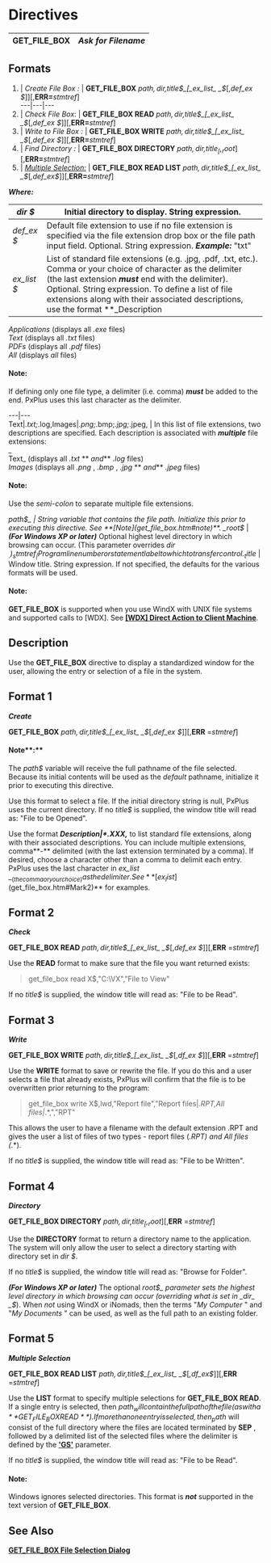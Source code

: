 # Directives 

**GET_FILE_BOX** |  **_Ask for Filename_**  
---|---  
  
##  Formats

1. |  _Create File Box_ _:_ |  **GET_FILE_BOX** _path$,dir$,title$_[_ex_list_ _$_[,_def_ex_ _$_]][,**ERR=**_stmtref_]  
---|---|---  
2. |  _Check File Box_: |  **GET_FILE_BOX READ** _path$,dir$,title$_[_ex_list_ _$_[,_def_ex_ _$_]][,**ERR=**_stmtref_]  
3. |  _Write to File Box_ _:_ |  **GET_FILE_BOX WRITE** _path$,dir$,title$_[_ex_list_ _$_[,_def_ex_ _$_]][,**ERR=**_stmtref_]  
4. |  _Find Directory_ _:_ |  **GET_FILE_BOX DIRECTORY** _path$,dir$,title$_[,_root$_][,**ERR=**_stmtref_]  
5. |  _[Multiple Selection:](get_file_box.htm#format5)_ |  **GET_FILE_BOX READ LIST**  _path$,dir$,title$_[_ex_list_ _$_[_,def_ex$_]][,**ERR=**_stmtref_]  
  
**_Where:_**

_dir_ _$_ |  Initial directory to display. String expression.  
---|---  
_def_ex_ _$_ |  Default file extension to use if no file extension is specified via the file extension drop box or the file path input field. Optional. String expression. **_Example:_** "txt"  
_ex_list_ _$_ |  List of standard file extensions (e.g. .jpg, .pdf, .txt, etc.). Comma or your choice of character as the delimiter (the last extension **_must_** end with the delimiter). Optional. String expression. To define a list of file extensions along with their associated descriptions, use the format **_Description|*.XXX,_** as in the following examples: **_Example:_** |  Applications|*.exe,Text|*.txt,PDFs|*.pdf,All|*.*, |  In this list of file extensions, four descriptions are specified. Each description is associated with **_one_** file extension:  
  
_Applications_ (displays all _.exe_ files)  
_Text_ (displays all _.txt_ files)  
_PDFs_ (displays all _.pdf_ files)  
_All_ (displays _all_ files)

#### **Note:**  
If defining only one file type, a delimiter (i.e. comma) **_must_** be added to the end. PxPlus uses this last character as the delimiter.  
  
---|---  
Text|*.txt;*.log,Images|*.png;*.bmp;*.jpg;*.jpeg, |  In this list of file extensions, two descriptions are specified. Each description is associated with **_multiple_** file extensions:  
_  
Text_ (displays all _.txt_ ** _and_** _.log_ files)  
_Images_ (displays all _.png_ , _.bmp_ , _.jpg_ ** _and_**  _.jpeg_ files)

#### **Note:**  
Use the _semi-colon_ to separate multiple file extensions.  
  
_path$_ |  String variable that contains the file path. Initialize this prior to executing this directive. See **[Note](get_file_box.htm#note)**.  
_root$_ |  **_(For Windows XP or later)_** Optional highest level directory in which browsing can occur. (This parameter overrides _dir_ _$_.)  
_stmtref_ |  Program line number or statement label to which to transfer control.  
_title$_ |  Window title. String expression. If not specified, the defaults for the various formats will be used.  
  
#### **Note:**  
**GET_FILE_BOX** is supported when you use WindX with UNIX file systems and supported calls to [WDX]. See [**[WDX] Direct Action to Client Machine**](../command_tags/wdx.htm).

##  Description

Use the **GET_FILE_BOX** directive to display a standardized window for the user, allowing the entry or selection of a file in the system.

##  Format 1

**_Create_**

**GET_FILE_BOX**  _path$,dir$,title$_[_ex_list_ _$_[,_def_ex_ _$_]][,**ERR** =_stmtref_]

#### **Note****:**  
The _path$_ variable will receive the full pathname of the file selected. Because its initial contents will be used as the _default_ pathname, initialize it prior to executing this directive.

Use this format to select a file. If the initial directory string is null, PxPlus uses the current directory. If no _title$_ is supplied, the window title will read as: "File to be Opened".

Use the format **_Description|*.XXX,_** to list standard file extensions, along with their associated descriptions. You can include multiple extensions, comma**-** delimited (with the last extension terminated by a comma). If desired, choose a character other than a comma to delimit each entry. PxPlus uses the last character in _ex_list_ _$_(the comma or your choice) as the delimiter. See **[ex_list$](get_file_box.htm#Mark2)** for examples.

##  Format 2

**_Check_**

**GET_FILE_BOX READ**  _path$,dir$,title$_[_ex_list_ _$_[,_def_ex_ _$_]][,**ERR** =_stmtref_]

Use the **READ** format to make sure that the file you want returned exists:

> get_file_box read X$,"C:\VX","File to View"

If no _title$_ is supplied, the window title will read as: "File to be Read".

##  Format 3

**_Write_**

**GET_FILE_BOX WRITE**  _path$,dir$,title$_[_ex_list_ _$_[,_df_ex_ _$_]][,**ERR** =_stmtref_]

Use the **WRITE** format to save or rewrite the file. If you do this and a user selects a file that already exists, PxPlus will confirm that the file is to be overwritten prior returning to the program:

> get_file_box write X$,lwd,"Report file","Report files|*.RPT,All files|*.*,","RPT"

This allows the user to have a filename with the default extension .RPT and gives the user a list of files of two types - report files (*.RPT) and All files (*.*).

If no _title$_ is supplied, the window title will read as: "File to be Written".

##  Format 4

**_Directory_**

**GET_FILE_BOX DIRECTORY**  _path$,dir$,title$_[,_root$_][,**ERR** =_stmtref_]

Use the **DIRECTORY** format to return a directory name to the application. The system will only allow the user to select a directory starting with directory set in _dir_ _$_.

If no _title$_ is supplied, the window title will read as: "Browse for Folder".

**_(For Windows XP or later)_** The optional _root$_ parameter sets the highest level directory in which browsing can occur (overriding what is set in _dir_ _$_). When _not_ using WindX or iNomads, then the terms "_My Computer_ " and "_My Documents_ " can be used, as well as the full path to an existing folder.

##  Format 5

**_Multiple Selection_**

**GET_FILE_BOX READ LIST**  _path$,dir$,title$_[_ex_list_ _$_[_,df_ex$_]][,**ERR** =_stmtref_]

Use the **LIST** format to specify multiple selections for **GET_FILE_BOX READ**. If a single entry is selected, then _path$_ will contain the full path of the file (as with a **GET_FILE_BOX READ**). If more than one entry is selected, then _path$_ will consist of the full directory where the files are located terminated by **SEP** , followed by a delimited list of the selected files where the delimiter is defined by the **['GS'](../parameters/gs.md)** parameter.

If no _title$_ is supplied, the window title will read as: "File to be Read".

#### **Note:**  
Windows ignores selected directories. This format is **_not_** supported in the text version of **GET_FILE_BOX**.

## See Also

**[GET_FILE_BOX File Selection Dialog](../PxPlus%20User%20Guide/Graphical%20User%20Interfaces/Interface%20Windows/Getfilebox.md)**
